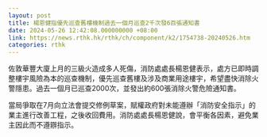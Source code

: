 ```yaml
---
layout: post
title: 楊恩健指優先巡查舊樓機制過去一個月巡查2千次發6百張通知書
date: 2024-05-26 12:42:08.000000000 +08:00
link: https://news.rthk.hk/rthk/ch/component/k2/1754738-20240526.htm
categories: rthk
---
```


佐敦華豐大廈上月的三級火造成多人死傷，消防處處長楊恩健表示，處方已即時調整樓宇風險為本的巡查機制，優先巡查舊樓及涉及商業用途樓宇，希望盡快消除火警隱患。過去一個月已巡查2000次，並發出約600張消除火警危險通知書。

當局爭取在7月向立法會提交修例草案，賦權政府對未能遵辦「消防安全指示」的業主進行改善工程，之後收回費用。消防處處長楊恩健說，會平衡各因素，避免業主因此而不遵辧指示。
